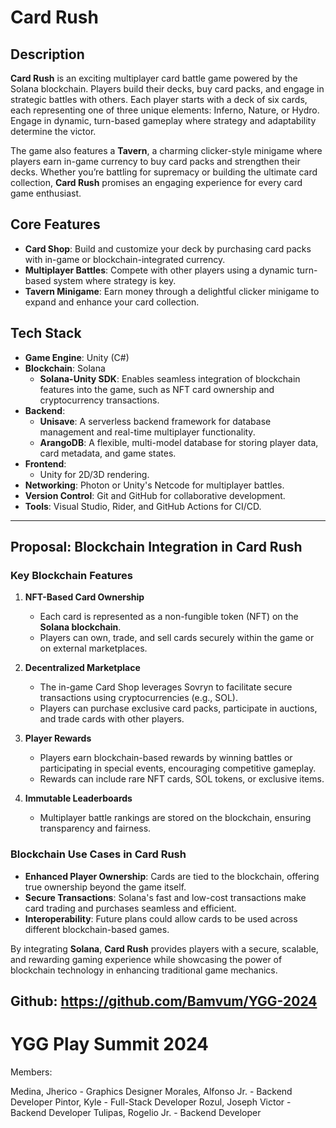 # **Card Rush**

## **Description**

**Card Rush** is an exciting multiplayer card battle game powered by the Solana blockchain. Players build their decks, buy card packs, and engage in strategic battles with others. Each player starts with a deck of six cards, each representing one of three unique elements: Inferno, Nature, or Hydro. Engage in dynamic, turn-based gameplay where strategy and adaptability determine the victor.

The game also features a **Tavern**, a charming clicker-style minigame where players earn in-game currency to buy card packs and strengthen their decks. Whether you’re battling for supremacy or building the ultimate card collection, **Card Rush** promises an engaging experience for every card game enthusiast.

## **Core Features**
- **Card Shop**: Build and customize your deck by purchasing card packs with in-game or blockchain-integrated currency.
- **Multiplayer Battles**: Compete with other players using a dynamic turn-based system where strategy is key.
- **Tavern Minigame**: Earn money through a delightful clicker minigame to expand and enhance your card collection.

## **Tech Stack**
- **Game Engine**: Unity (C#)
- **Blockchain**: Solana  
  - **Solana-Unity SDK**: Enables seamless integration of blockchain features into the game, such as NFT card ownership and cryptocurrency transactions.  
- **Backend**:  
  - **Unisave**: A serverless backend framework for database management and real-time multiplayer functionality.  
  - **ArangoDB**: A flexible, multi-model database for storing player data, card metadata, and game states.  
- **Frontend**:  
  - Unity for 2D/3D rendering.  
- **Networking**: Photon or Unity's Netcode for multiplayer battles.  
- **Version Control**: Git and GitHub for collaborative development.  
- **Tools**: Visual Studio, Rider, and GitHub Actions for CI/CD.  

---

## **Proposal: Blockchain Integration in Card Rush**

### **Key Blockchain Features**
1. **NFT-Based Card Ownership**
   - Each card is represented as a non-fungible token (NFT) on the **Solana blockchain**.
   - Players can own, trade, and sell cards securely within the game or on external marketplaces.

2. **Decentralized Marketplace**
   - The in-game Card Shop leverages Sovryn to facilitate secure transactions using cryptocurrencies (e.g., SOL).
   - Players can purchase exclusive card packs, participate in auctions, and trade cards with other players.

3. **Player Rewards**
   - Players earn blockchain-based rewards by winning battles or participating in special events, encouraging competitive gameplay.
   - Rewards can include rare NFT cards, SOL tokens, or exclusive items.

4. **Immutable Leaderboards**
   - Multiplayer battle rankings are stored on the blockchain, ensuring transparency and fairness.

### **Blockchain Use Cases in Card Rush**
- **Enhanced Player Ownership**: Cards are tied to the blockchain, offering true ownership beyond the game itself.
- **Secure Transactions**: Solana's fast and low-cost transactions make card trading and purchases seamless and efficient.
- **Interoperability**: Future plans could allow cards to be used across different blockchain-based games.

By integrating **Solana**, **Card Rush** provides players with a secure, scalable, and rewarding gaming experience while showcasing the power of blockchain technology in enhancing traditional game mechanics.


Github: https://github.com/Bamvum/YGG-2024
---


# YGG Play Summit 2024

Members:

Medina, Jherico - Graphics Designer
Morales, Alfonso Jr. - Backend Developer
Pintor, Kyle - Full-Stack Developer
Rozul, Joseph Victor - Backend Developer
Tulipas, Rogelio Jr. - Backend Developer
